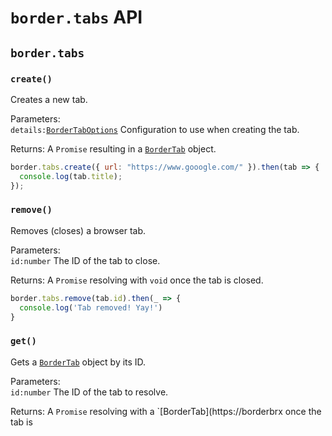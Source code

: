 # `border.tabs` API

## `border.tabs`

### `create()`
Creates a new tab.

Parameters:<br>
`details:`[`BorderTabOptions`](/tabs.md#tabcreationdetails) Configuration to use when creating the tab.

Returns: A `Promise` resulting in a [`BorderTab`](/tabs.md#bordertab) object.

```javascript
border.tabs.create({ url: "https://www.gooogle.com/" }).then(tab => {
  console.log(tab.title);
});
```

### `remove()`
Removes (closes) a browser tab.

Parameters:<br>
`id:number` The ID of the tab to close.

Returns: A `Promise` resolving with `void` once the tab is closed.

```javascript
border.tabs.remove(tab.id).then(_ => {
  console.log('Tab removed! Yay!')
}
```

### `get()`
Gets a [`BorderTab`](/tabs.md#bordertab) object by its ID.

Parameters:<br>
`id:number` The ID of the tab to resolve.

Returns: A `Promise` resolving with a `[BorderTab](https://borderbrx once the tab is 





